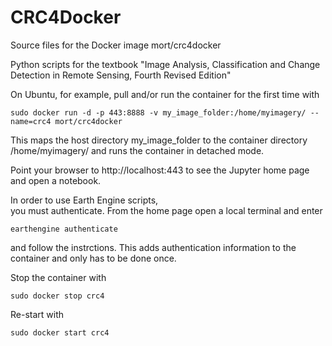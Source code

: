 CRC4Docker
=========
Source files for the Docker image mort/crc4docker

Python scripts for the textbook "Image Analysis, Classification and Change Detection in Remote Sensing, Fourth Revised Edition"

On Ubuntu, for example, pull and/or run the container for the first time with

    sudo docker run -d -p 443:8888 -v my_image_folder:/home/myimagery/ --name=crc4 mort/crc4docker

This maps the host directory my_image_folder to the container directory /home/myimagery/ and runs the
container in detached mode. 

Point your browser to http://localhost:443 to see the Jupyter home page and open a notebook.

In order to use Earth Engine scripts,  
you must authenticate. From the home page open a local terminal and enter
    
    earthengine authenticate
    
and follow the instrctions. This adds authentication information to the container and only has to be done once.     

Stop the container with

    sudo docker stop crc4  
     
Re-start with

    sudo docker start crc4    